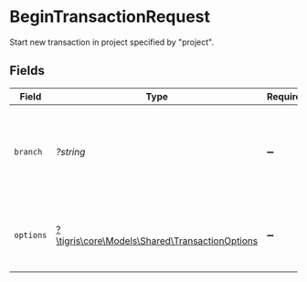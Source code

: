 # BeginTransactionRequest

Start new transaction in project specified by "project".


## Fields

| Field                                                                                       | Type                                                                                        | Required                                                                                    | Description                                                                                 |
| ------------------------------------------------------------------------------------------- | ------------------------------------------------------------------------------------------- | ------------------------------------------------------------------------------------------- | ------------------------------------------------------------------------------------------- |
| `branch`                                                                                    | *?string*                                                                                   | :heavy_minus_sign:                                                                          | Optionally specify a project branch name to perform operation on                            |
| `options`                                                                                   | [?\tigris\core\Models\Shared\TransactionOptions](../../models/shared/TransactionOptions.md) | :heavy_minus_sign:                                                                          | Options that can be used to modify the transaction semantics.                               |